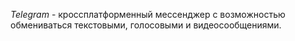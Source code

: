 *Telegram* - кроссплатформенный мессенджер с возможностью обмениваться текстовыми, голосовыми и видеосообщениями.